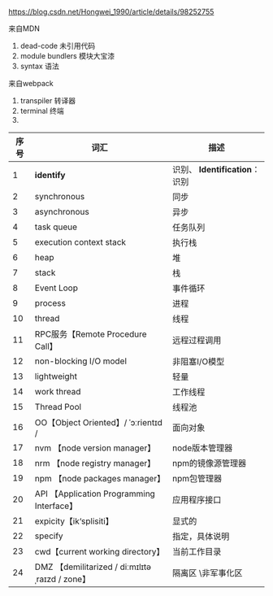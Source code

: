 https://blog.csdn.net/Hongwei_1990/article/details/98252755

来自MDN

1. dead-code 未引用代码
2. module bundlers 模块大宝漆
3. syntax 语法

来自webpack

1. transpiler 转译器
2. terminal 终端
3. 

| 序号 | 词汇                                            | 描述                            |
| ---- | ----------------------------------------------- | ------------------------------- |
| 1    | **identify**                                    | 识别、 **Identification**：识别 |
| 2    | synchronous                                     | 同步                            |
| 3    | asynchronous                                    | 异步                            |
| 4    | task queue                                      | 任务队列                        |
| 5    | execution context stack                         | 执行栈                          |
| 6    | heap                                            | 堆                              |
| 7    | stack                                           | 栈                              |
| 8    | Event Loop                                      | 事件循环                        |
| 9    | process                                         | 进程                            |
| 10   | thread                                          | 线程                            |
| 11   | RPC服务【Remote Procedure Call】                | 远程过程调用                    |
| 12   | non-blocking I/O model                          | 非阻塞I/O模型                   |
| 13   | lightweight                                     | 轻量                            |
| 14   | work thread                                     | 工作线程                        |
| 15   | Thread Pool                                     | 线程池                          |
| 16   | OO【Object Oriented】/ ˈɔːrientɪd /             | 面向对象                        |
| 17   | nvm 【node version manager】                    | node版本管理器                  |
| 18   | nrm 【node registry manager】                   | npm的镜像源管理器               |
| 19   | npm 【node packages manager】                   | npm包管理器                     |
| 20   | API 【Application Programming Interface】       | 应用程序接口                    |
| 21   | expicity【ik‘splisiti】                         | 显式的                          |
| 22   | specify                                         | 指定，具体说明                  |
| 23   | cwd【current working directory】                | 当前工作目录                    |
| 24   | DMZ 【demilitarized / diːmɪlɪtəˌraɪzd /  zone】 | 隔离区 \非军事化区              |



